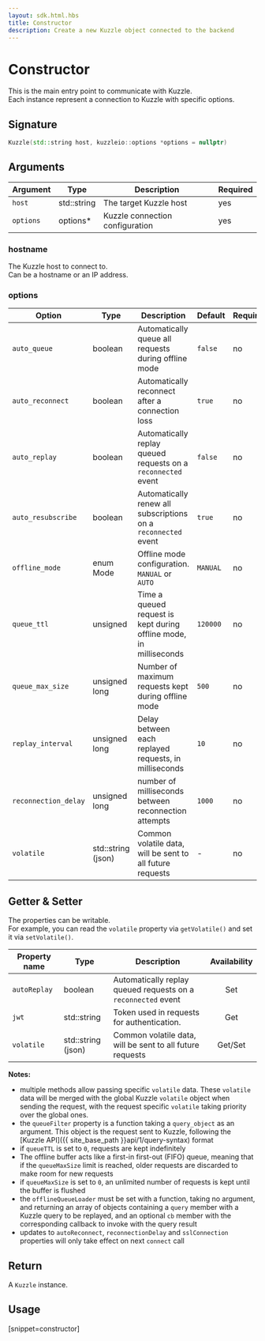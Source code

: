```yaml
---
layout: sdk.html.hbs
title: Constructor
description: Create a new Kuzzle object connected to the backend
---
```


# Constructor

This is the main entry point to communicate with Kuzzle.  
Each instance represent a connection to Kuzzle with specific options.

## Signature

```cpp
Kuzzle(std::string host, kuzzleio::options *options = nullptr)
```

## Arguments

| Argument  | Type        | Description                     | Required |
| --------- | ----------- | ------------------------------- | -------- |
| `host`    | std::string | The target Kuzzle host          | yes      |
| `options` | options\*   | Kuzzle connection configuration | yes      |

### **hostname**

The Kuzzle host to connect to.  
Can be a hostname or an IP address.

### **options**

| Option               | Type               | Description                                                        | Default  | Required |
| -------------------- | ------------------ | ------------------------------------------------------------------ | -------- | -------- |
| `auto_queue`         | boolean            | Automatically queue all requests during offline mode               | `false`  | no       |
| `auto_reconnect`     | boolean            | Automatically reconnect after a connection loss                    | `true`   | no       |
| `auto_replay`        | boolean            | Automatically replay queued requests on a `reconnected` event      | `false`  | no       |
| `auto_resubscribe`   | boolean            | Automatically renew all subscriptions on a `reconnected` event     | `true`   | no       |
| `offline_mode`       | enum Mode          | Offline mode configuration. `MANUAL` or `AUTO`                     | `MANUAL` | no       |
| `queue_ttl`          | unsigned           | Time a queued request is kept during offline mode, in milliseconds | `120000` | no       |
| `queue_max_size`     | unsigned long      | Number of maximum requests kept during offline mode                | `500`    | no       |
| `replay_interval`    | unsigned long      | Delay between each replayed requests, in milliseconds              | `10`     | no       |
| `reconnection_delay` | unsigned long      | number of milliseconds between reconnection attempts               | `1000`   | no       |
| `volatile`           | std::string (json) | Common volatile data, will be sent to all future requests          | -        | no       |

## Getter & Setter

The properties can be writable.  
For example, you can read the `volatile` property via `getVolatile()` and set it via `setVolatile()`.

| Property name | Type               | Description                                                   | Availability |
| ------------- | ------------------ | ------------------------------------------------------------- | :----------: |
| `autoReplay`  | boolean            | Automatically replay queued requests on a `reconnected` event |     Set      |
| `jwt`         | std::string        | Token used in requests for authentication.                    |     Get      |
| `volatile`    | std::string (json) | Common volatile data, will be sent to all future requests     |   Get/Set    |

**Notes:**

- multiple methods allow passing specific `volatile` data. These `volatile` data will be merged with the global Kuzzle `volatile` object when sending the request, with the request specific `volatile` taking priority over the global ones.
- the `queueFilter` property is a function taking a `query_object` as an argument. This object is the request sent to Kuzzle, following the [Kuzzle API]({{ site_base_path }}api/1/query-syntax) format
- if `queueTTL` is set to `0`, requests are kept indefinitely
- The offline buffer acts like a first-in first-out (FIFO) queue, meaning that if the `queueMaxSize` limit is reached, older requests are discarded to make room for new requests
- if `queueMaxSize` is set to `0`, an unlimited number of requests is kept until the buffer is flushed
- the `offlineQueueLoader` must be set with a function, taking no argument, and returning an array of objects containing a `query` member with a Kuzzle query to be replayed, and an optional `cb` member with the corresponding callback to invoke with the query result
- updates to `autoReconnect`, `reconnectionDelay` and `sslConnection` properties will only take effect on next `connect` call

## Return

A `Kuzzle` instance.

## Usage

[snippet=constructor]
